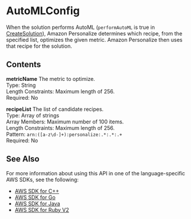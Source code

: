 # AutoMLConfig<a name="API_AutoMLConfig"></a>

When the solution performs AutoML \(`performAutoML` is true in [CreateSolution](API_CreateSolution.md)\), Amazon Personalize determines which recipe, from the specified list, optimizes the given metric\. Amazon Personalize then uses that recipe for the solution\.

## Contents<a name="API_AutoMLConfig_Contents"></a>

 **metricName**   <a name="personalize-Type-AutoMLConfig-metricName"></a>
The metric to optimize\.  
Type: String  
Length Constraints: Maximum length of 256\.  
Required: No

 **recipeList**   <a name="personalize-Type-AutoMLConfig-recipeList"></a>
The list of candidate recipes\.  
Type: Array of strings  
Array Members: Maximum number of 100 items\.  
Length Constraints: Maximum length of 256\.  
Pattern: `arn:([a-z\d-]+):personalize:.*:.*:.+`   
Required: No

## See Also<a name="API_AutoMLConfig_SeeAlso"></a>

For more information about using this API in one of the language\-specific AWS SDKs, see the following:
+  [AWS SDK for C\+\+](https://docs.aws.amazon.com/goto/SdkForCpp/personalize-2018-05-22/AutoMLConfig) 
+  [AWS SDK for Go](https://docs.aws.amazon.com/goto/SdkForGoV1/personalize-2018-05-22/AutoMLConfig) 
+  [AWS SDK for Java](https://docs.aws.amazon.com/goto/SdkForJava/personalize-2018-05-22/AutoMLConfig) 
+  [AWS SDK for Ruby V2](https://docs.aws.amazon.com/goto/SdkForRubyV2/personalize-2018-05-22/AutoMLConfig) 